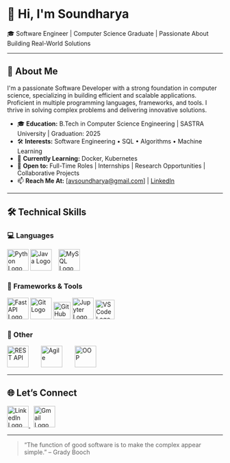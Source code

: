 # 👋 Hi, I'm Soundharya

🎓 Software Engineer | Computer Science Graduate | Passionate About Building Real-World Solutions

---

## 🚀 About Me

I'm a passionate Software Developer with a strong foundation in computer science, specializing in building efficient and scalable applications. Proficient in multiple programming languages, frameworks, and tools. I thrive in solving complex problems and delivering innovative solutions.

- 🎓 **Education:** B.Tech in Computer Science Engineering | SASTRA University | Graduation: 2025
- 🛠️ **Interests:** Software Engineering • SQL • Algorithms • Machine Learning
- 🌱 **Currently Learning:**  Docker, Kubernetes
- 💼 **Open to:** Full-Time Roles | Internships | Research Opportunities | Collaborative Projects
- 📫 **Reach Me At:** [avsoundharya@gmail.com] | [LinkedIn](https://www.linkedin.com/in/soundharya-a-236104312/)

---

## 🛠 Technical Skills

### 💻 Languages  
<p align="left">
  <img src="https://uploads.sitepoint.com/wp-content/uploads/2022/10/1665705578python-logo.png" alt="Python Logo" height="50" />
  <img src="https://logos-download.com/wp-content/uploads/2016/10/Java_logo.png" alt="Java Logo" height="50" /> &nbsp;&nbsp;
  <img src="https://pngimg.com/uploads/mysql/mysql_PNG1.png" alt="MySQL Logo" height="50" />
</p>

### 🔧 Frameworks & Tools  
<p align="left">
  <img src="https://hellocoding.de/images/category/python/fastapi/fast-api-logo.jpeg" alt="FastAPI Logo" height="50" />
  <img src="https://1000logos.net/wp-content/uploads/2020/08/Git-Logo.png" alt="Git Logo" height="50" />
  <img src="https://logos-world.net/wp-content/uploads/2020/11/GitHub-Logo.png" alt="GitHub Logo" height="40" />
  <img src="https://kiran-parte.github.io/aiforall/assets/images/blog/jupyter.jpg" alt="Jupyter Logo" height="50" />
  <img src="https://code.visualstudio.com/assets/images/code-stable.png" alt="VS Code Logo" height="45" />
</p>

### 🔗 Other  
<p align="left">
  <img src="https://d12m9erqbesehq.cloudfront.net/wp-content/uploads/2016/04/30152042/event-smart-rest-api.png" alt="REST API" height="50" style="margin-right: 25px;" />
  <img src="https://logodix.com/logo/1760613.png" alt="Agile" height="50" style="margin-right: 25px;" />
  <img src="https://tse2.mm.bing.net/th?id=OIP.oPZXQ6A50JJnPR6qKr6ngQHaH8&pid=Api&P=0&h=180" alt="OOP" height="50" style="margin-right: 25px;" />
</p>

---

## 🌐 Let’s Connect

<a href="https://www.linkedin.com/in/soundharya-a-236104312/">
    <img src="https://1000logos.net/wp-content/uploads/2017/03/Linkedin-Logo.png" alt="LinkedIn Logo" height="50" />
  </a>
  &nbsp;
  <a href="mailto:avsoundharya@gmail.com">
    <img src="https://logos-world.net/wp-content/uploads/2020/11/Gmail-Emblem.png" alt="Gmail Logo" height="50" />
  </a>
</p>

---

> “The function of good software is to make the complex appear simple.” – Grady Booch
